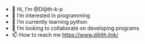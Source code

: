 - 👋 Hi, I’m @Diljith-k-p
- 👀 I’m interested in programming 
- 🌱 I’m currently learning python 
- 💞️ I’m looking to collaborate on developing programs
- 📫 How to reach me https://www.diljith.link/

<!---
Diljith-k-p/Diljith-k-p is a ✨ special ✨ repository because its `README.md` (this file) appears on your GitHub profile.
You can click the Preview link to take a look at your changes.
--->
